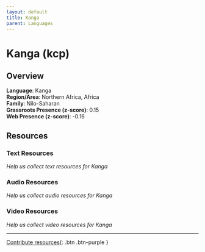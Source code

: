 ```yaml
---
layout: default
title: Kanga
parent: Languages
---
```


# Kanga (kcp)

## Overview

**Language**: Kanga  
**Region/Area**: Northern Africa, Africa  
**Family**: Nilo-Saharan  
**Grassroots Presence (z-score)**: 0.15  
**Web Presence (z-score)**: -0.16  

## Resources

### Text Resources
*Help us collect text resources for Kanga*

### Audio Resources
*Help us collect audio resources for Kanga*

### Video Resources
*Help us collect video resources for Kanga*

---

[Contribute resources](https://forms.office.com/e/1SfLJx3u1r){: .btn .btn-purple }
